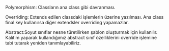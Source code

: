 Polymorphism: Classların ana class gibi davranması.

Overriding: Extends edilen classdaki işlemlerin üzerine yazılması. Ana class final key kullanırsa diğer extendsler overriding yapamazlar.

Abstract:Soyut sınıflar nesne türetilirken şablon oluşturmak için kullanılır.
Kalıtım yaparak kullandığımız abstract sınıf özelliklerini override işlemine tabi tutarak yeniden tanımlayabiliriz.
